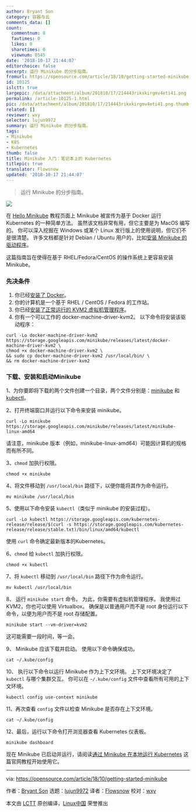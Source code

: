```yaml
---
author: Bryant Son
category: 容器与云
comments_data: []
count:
  commentnum: 0
  favtimes: 0
  likes: 0
  sharetimes: 0
  viewnum: 8545
date: '2018-10-17 21:44:07'
editorchoice: false
excerpt: 运行 Minikube 的分步指南。
fromurl: https://opensource.com/article/18/10/getting-started-minikube
id: 10125
islctt: true
largepic: /data/attachment/album/201810/17/214443rikxkirgmv4eti41.png
permalink: /article-10125-1.html
pic: /data/attachment/album/201810/17/214443rikxkirgmv4eti41.png.thumb.jpg
related: []
reviewer: wxy
selector: lujun9972
summary: 运行 Minikube 的分步指南。
tags:
- Minikube
- K8S
- Kubernetes
thumb: false
title: Minikube 入门：笔记本上的 Kubernetes
titlepic: true
translator: Flowsnow
updated: '2018-10-17 21:44:07'
---
```



> 
> 运行 Minikube 的分步指南。
> 
> 
> 


![](/data/attachment/album/201810/17/214443rikxkirgmv4eti41.png)


在 [Hello Minikube](https://kubernetes.io/docs/tutorials/hello-minikube) 教程页面上 Minikube 被宣传为基于 Docker 运行 Kubernetes 的一种简单方法。 虽然该文档非常有用，但它主要是为 MacOS 编写的。 你可以深入挖掘在 Windows 或某个 Linux 发行版上的使用说明，但它们不是很清楚。 许多文档都是针对 Debian / Ubuntu 用户的，比如[安装 Minikube 的驱动程序](https://github.com/kubernetes/minikube/blob/master/docs/drivers.md)。


这篇指南旨在使得在基于 RHEL/Fedora/CentOS 的操作系统上更容易安装 Minikube。


### 先决条件


1. 你已经[安装了 Docker](https://docs.docker.com/install)。
2. 你的计算机是一个基于 RHEL / CentOS / Fedora 的工作站。
3. 你已经[安装了正常运行的 KVM2 虚拟机管理程序](https://github.com/kubernetes/minikube/blob/master/docs/drivers.md#kvm2-driver)。
4. 你有一个可以工作的 docker-machine-driver-kvm2。 以下命令将安装该驱动程序：



```
curl -Lo docker-machine-driver-kvm2 https://storage.googleapis.com/minikube/releases/latest/docker-machine-driver-kvm2 \
chmod +x docker-machine-driver-kvm2 \
&& sudo cp docker-machine-driver-kvm2 /usr/local/bin/ \
&& rm docker-machine-driver-kvm2
```

### 下载、安装和启动Minikube


1、为你要即将下载的两个文件创建一个目录，两个文件分别是：[minikube](https://github.com/kubernetes/minikube/releases) 和 [kubectl](https://kubernetes.io/docs/tasks/tools/install-kubectl/#install-kubectl-binary-using-curl)。


2、打开终端窗口并运行以下命令来安装 minikube。



```
curl -Lo minikube https://storage.googleapis.com/minikube/releases/latest/minikube-linux-amd64
```

请注意，minikube 版本（例如，minikube-linux-amd64）可能因计算机的规格而有所不同。


3、`chmod` 加执行权限。



```
chmod +x minikube
```

4、将文件移动到 `/usr/local/bin` 路径下，以便你能将其作为命令运行。



```
mv minikube /usr/local/bin
```

5、使用以下命令安装 `kubectl`（类似于 minikube 的安装过程）。



```
curl -Lo kubectl https://storage.googleapis.com/kubernetes-release/release/$(curl -s https://storage.googleapis.com/kubernetes-release/release/stable.txt)/bin/linux/amd64/kubectl
```

使用 `curl` 命令确定最新版本的Kubernetes。


6、`chmod` 给 `kubectl` 加执行权限。



```
chmod +x kubectl
```

7、将 `kubectl` 移动到 `/usr/local/bin` 路径下作为命令运行。



```
mv kubectl /usr/local/bin
```

8、 运行 `minikube start` 命令。 为此，你需要有虚拟机管理程序。 我使用过 KVM2，你也可以使用 Virtualbox。 确保是以普通用户而不是 root 身份运行以下命令，以便为用户而不是 root 存储配置。



```
minikube start --vm-driver=kvm2
```

这可能需要一段时间，等一会。


9、 Minikube 应该下载并启动。 使用以下命令确保成功。



```
cat ~/.kube/config
```

10、 执行以下命令以运行 Minikube 作为上下文环境。 上下文环境决定了 `kubectl` 与哪个集群交互。 你可以在 `~/.kube/config` 文件中查看所有可用的上下文环境。



```
kubectl config use-context minikube
```

11、再次查看 `config` 文件以检查 Minikube 是否存在上下文环境。



```
cat ~/.kube/config
```

12、最后，运行以下命令打开浏览器查看 Kubernetes 仪表板。



```
minikube dashboard
```

现在 Minikube 已启动并运行，请阅读[通过 Minikube 在本地运行 Kubernetes](https://kubernetes.io/docs/setup/minikube) 这篇官网教程开始使用它。




---


via: <https://opensource.com/article/18/10/getting-started-minikube>


作者：[Bryant Son](https://opensource.com/users/brson) 选题：[lujun9972](https://github.com/lujun9972) 译者：[Flowsnow](https://github.com/Flowsnow) 校对：[wxy](https://github.com/wxy)


本文由 [LCTT](https://github.com/LCTT/TranslateProject) 原创编译，[Linux中国](https://linux.cn/) 荣誉推出